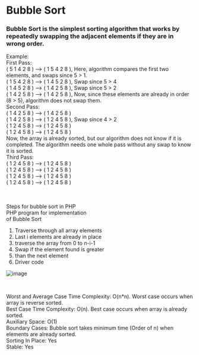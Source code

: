 <h1>Bubble Sort</h1>

<h3>Bubble Sort is the simplest sorting algorithm that works by repeatedly swapping the adjacent elements if they are in wrong order.</h3>
Example: <br>
First Pass:  <br>
( 5 1 4 2 8 ) –> ( 1 5 4 2 8 ), Here, algorithm compares the first two elements, and swaps since 5 > 1.  <br>
( 1 5 4 2 8 ) –>  ( 1 4 5 2 8 ), Swap since 5 > 4  <br>
( 1 4 5 2 8 ) –>  ( 1 4 2 5 8 ), Swap since 5 > 2  <br>
( 1 4 2 5 8 ) –> ( 1 4 2 5 8 ), Now, since these elements are already in order (8 > 5), algorithm does not swap them. <br>
Second Pass:  <br>
( 1 4 2 5 8 ) –> ( 1 4 2 5 8 )  <br>
( 1 4 2 5 8 ) –> ( 1 2 4 5 8 ), Swap since 4 > 2  <br>
( 1 2 4 5 8 ) –> ( 1 2 4 5 8 )  <br>
( 1 2 4 5 8 ) –>  ( 1 2 4 5 8 )  <br>
Now, the array is already sorted, but our algorithm does not know if it is completed. The algorithm needs one whole pass without any swap to know it is sorted. <br>
Third Pass:  <br>
( 1 2 4 5 8 ) –> ( 1 2 4 5 8 )  <br>
( 1 2 4 5 8 ) –> ( 1 2 4 5 8 )  <br>
( 1 2 4 5 8 ) –> ( 1 2 4 5 8 )  <br>
( 1 2 4 5 8 ) –> ( 1 2 4 5 8 )  <br>
<br>
<br>

Steps for bubble sort in PHP <br>
PHP program for implementation <br>
of Bubble Sort <br>
1. Traverse through all array elements <br>
2. Last i elements are already in place
3. traverse the array from 0 to n-i-1
4. Swap if the element found is greater
5. than the next element
6. Driver code

![image](https://user-images.githubusercontent.com/91491296/135582786-8cc428e9-d0ab-4e14-9b69-cab5066678a8.png)

<br>

Worst and Average Case Time Complexity: O(n*n). Worst case occurs when array is reverse sorted.<br>
Best Case Time Complexity: O(n). Best case occurs when array is already sorted.<br>
Auxiliary Space: O(1)<br>
Boundary Cases: Bubble sort takes minimum time (Order of n) when elements are already sorted.<br>
Sorting In Place: Yes<br>
Stable: Yes<br>
